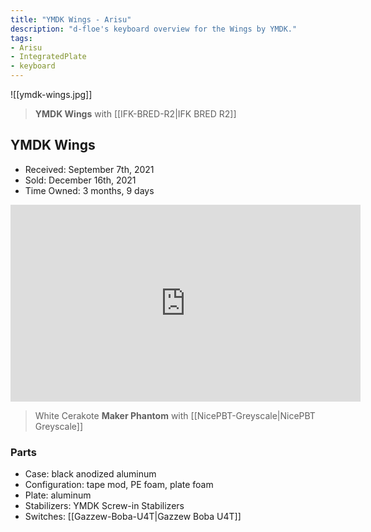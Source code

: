 ```yaml
---
title: "YMDK Wings - Arisu"
description: "d-floe's keyboard overview for the Wings by YMDK."
tags:
- Arisu
- IntegratedPlate
- keyboard
---
```


![[ymdk-wings.jpg]]

> **YMDK Wings** with [[IFK-BRED-R2|IFK BRED R2]]

## YMDK Wings

- Received: September 7th, 2021
- Sold: December 16th, 2021
- Time Owned: 3 months, 9 days

<iframe width="560" height="315" src="https://www.youtube-nocookie.com/embed/yybEsv9ZYbc" title="YouTube video player" frameborder="0" allow="accelerometer; autoplay; clipboard-write; encrypted-media; gyroscope; picture-in-picture; web-share" allowfullscreen></iframe>

> White Cerakote **Maker Phantom** with [[NicePBT-Greyscale|NicePBT Greyscale]]

### Parts

- Case: black anodized aluminum
- Configuration: tape mod, PE foam, plate foam
- Plate: aluminum
- Stabilizers: YMDK Screw-in Stabilizers
- Switches: [[Gazzew-Boba-U4T|Gazzew Boba U4T]]
